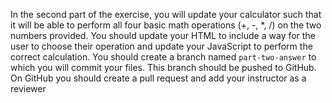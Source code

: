 In the second part of the exercise, you will update your calculator such that it will be able to perform all four basic math operations (+, -, *, /) on the two numbers provided. You should update your HTML to include a way for the user to choose their operation and update your JavaScript to perform the correct calculation.
You should create a branch named `part-two-answer` to which you will commit your files. This branch should be pushed to GitHub. On GitHub you should create a pull request and add your instructor as a reviewer